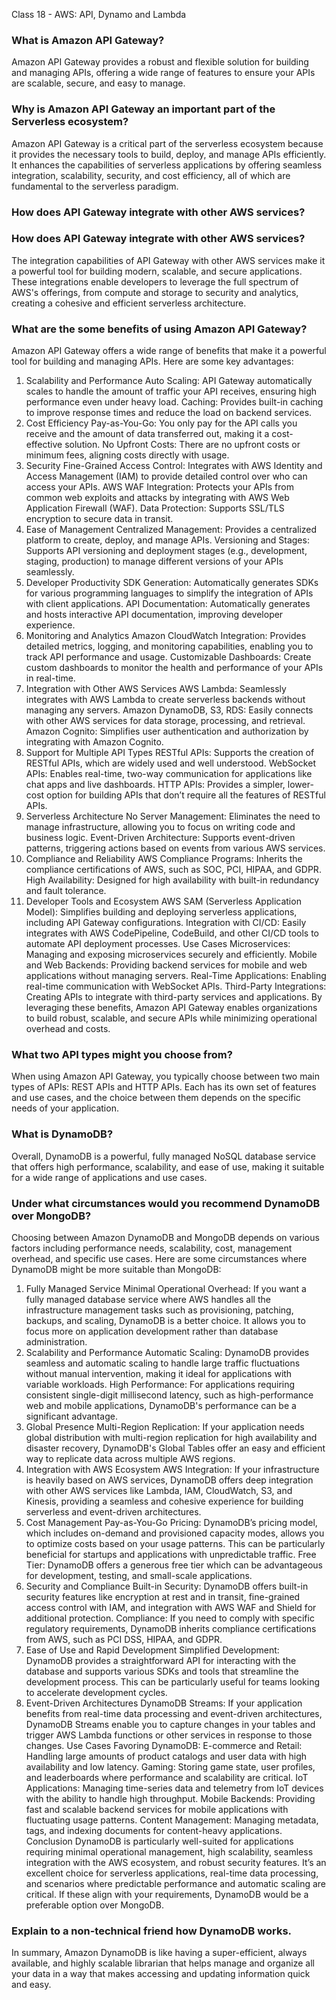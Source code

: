 Class 18 - AWS: API, Dynamo and Lambda

### What is Amazon API Gateway?
Amazon API Gateway provides a robust and flexible solution for building and managing APIs, offering a wide range of features to ensure your APIs are scalable, secure, and easy to manage.

### Why is Amazon API Gateway an important part of the Serverless ecosystem?
Amazon API Gateway is a critical part of the serverless ecosystem because it provides the necessary tools to build, deploy, and manage APIs efficiently. It enhances the capabilities of serverless applications by offering seamless integration, scalability, security, and cost efficiency, all of which are fundamental to the serverless paradigm.

### How does API Gateway integrate with other AWS services?

### How does API Gateway integrate with other AWS services?
The integration capabilities of API Gateway with other AWS services make it a powerful tool for building modern, scalable, and secure applications. These integrations enable developers to leverage the full spectrum of AWS's offerings, from compute and storage to security and analytics, creating a cohesive and efficient serverless architecture.

### What are the some benefits of using Amazon API Gateway?
Amazon API Gateway offers a wide range of benefits that make it a powerful tool for building and managing APIs. Here are some key advantages:

1. Scalability and Performance
Auto Scaling: API Gateway automatically scales to handle the amount of traffic your API receives, ensuring high performance even under heavy load.
Caching: Provides built-in caching to improve response times and reduce the load on backend services.
2. Cost Efficiency
Pay-as-You-Go: You only pay for the API calls you receive and the amount of data transferred out, making it a cost-effective solution.
No Upfront Costs: There are no upfront costs or minimum fees, aligning costs directly with usage.
3. Security
Fine-Grained Access Control: Integrates with AWS Identity and Access Management (IAM) to provide detailed control over who can access your APIs.
AWS WAF Integration: Protects your APIs from common web exploits and attacks by integrating with AWS Web Application Firewall (WAF).
Data Protection: Supports SSL/TLS encryption to secure data in transit.
4. Ease of Management
Centralized Management: Provides a centralized platform to create, deploy, and manage APIs.
Versioning and Stages: Supports API versioning and deployment stages (e.g., development, staging, production) to manage different versions of your APIs seamlessly.
5. Developer Productivity
SDK Generation: Automatically generates SDKs for various programming languages to simplify the integration of APIs with client applications.
API Documentation: Automatically generates and hosts interactive API documentation, improving developer experience.
6. Monitoring and Analytics
Amazon CloudWatch Integration: Provides detailed metrics, logging, and monitoring capabilities, enabling you to track API performance and usage.
Customizable Dashboards: Create custom dashboards to monitor the health and performance of your APIs in real-time.
7. Integration with Other AWS Services
AWS Lambda: Seamlessly integrates with AWS Lambda to create serverless backends without managing any servers.
Amazon DynamoDB, S3, RDS: Easily connects with other AWS services for data storage, processing, and retrieval.
Amazon Cognito: Simplifies user authentication and authorization by integrating with Amazon Cognito.
8. Support for Multiple API Types
RESTful APIs: Supports the creation of RESTful APIs, which are widely used and well understood.
WebSocket APIs: Enables real-time, two-way communication for applications like chat apps and live dashboards.
HTTP APIs: Provides a simpler, lower-cost option for building APIs that don’t require all the features of RESTful APIs.
9. Serverless Architecture
No Server Management: Eliminates the need to manage infrastructure, allowing you to focus on writing code and business logic.
Event-Driven Architecture: Supports event-driven patterns, triggering actions based on events from various AWS services.
10. Compliance and Reliability
AWS Compliance Programs: Inherits the compliance certifications of AWS, such as SOC, PCI, HIPAA, and GDPR.
High Availability: Designed for high availability with built-in redundancy and fault tolerance.
11. Developer Tools and Ecosystem
AWS SAM (Serverless Application Model): Simplifies building and deploying serverless applications, including API Gateway configurations.
Integration with CI/CD: Easily integrates with AWS CodePipeline, CodeBuild, and other CI/CD tools to automate API deployment processes.
Use Cases
Microservices: Managing and exposing microservices securely and efficiently.
Mobile and Web Backends: Providing backend services for mobile and web applications without managing servers.
Real-Time Applications: Enabling real-time communication with WebSocket APIs.
Third-Party Integrations: Creating APIs to integrate with third-party services and applications.
By leveraging these benefits, Amazon API Gateway enables organizations to build robust, scalable, and secure APIs while minimizing operational overhead and costs.

### What two API types might you choose from?
When using Amazon API Gateway, you typically choose between two main types of APIs: REST APIs and HTTP APIs. Each has its own set of features and use cases, and the choice between them depends on the specific needs of your application.

### What is DynamoDB?
Overall, DynamoDB is a powerful, fully managed NoSQL database service that offers high performance, scalability, and ease of use, making it suitable for a wide range of applications and use cases.

### Under what circumstances would you recommend DynamoDB over MongoDB?
Choosing between Amazon DynamoDB and MongoDB depends on various factors including performance needs, scalability, cost, management overhead, and specific use cases. Here are some circumstances where DynamoDB might be more suitable than MongoDB:

1. Fully Managed Service
Minimal Operational Overhead: If you want a fully managed database service where AWS handles all the infrastructure management tasks such as provisioning, patching, backups, and scaling, DynamoDB is a better choice. It allows you to focus more on application development rather than database administration.
2. Scalability and Performance
Automatic Scaling: DynamoDB provides seamless and automatic scaling to handle large traffic fluctuations without manual intervention, making it ideal for applications with variable workloads.
High Performance: For applications requiring consistent single-digit millisecond latency, such as high-performance web and mobile applications, DynamoDB's performance can be a significant advantage.
3. Global Presence
Multi-Region Replication: If your application needs global distribution with multi-region replication for high availability and disaster recovery, DynamoDB's Global Tables offer an easy and efficient way to replicate data across multiple AWS regions.
4. Integration with AWS Ecosystem
AWS Integration: If your infrastructure is heavily based on AWS services, DynamoDB offers deep integration with other AWS services like Lambda, IAM, CloudWatch, S3, and Kinesis, providing a seamless and cohesive experience for building serverless and event-driven architectures.
5. Cost Management
Pay-as-You-Go Pricing: DynamoDB’s pricing model, which includes on-demand and provisioned capacity modes, allows you to optimize costs based on your usage patterns. This can be particularly beneficial for startups and applications with unpredictable traffic.
Free Tier: DynamoDB offers a generous free tier which can be advantageous for development, testing, and small-scale applications.
6. Security and Compliance
Built-in Security: DynamoDB offers built-in security features like encryption at rest and in transit, fine-grained access control with IAM, and integration with AWS WAF and Shield for additional protection.
Compliance: If you need to comply with specific regulatory requirements, DynamoDB inherits compliance certifications from AWS, such as PCI DSS, HIPAA, and GDPR.
7. Ease of Use and Rapid Development
Simplified Development: DynamoDB provides a straightforward API for interacting with the database and supports various SDKs and tools that streamline the development process. This can be particularly useful for teams looking to accelerate development cycles.
8. Event-Driven Architectures
DynamoDB Streams: If your application benefits from real-time data processing and event-driven architectures, DynamoDB Streams enable you to capture changes in your tables and trigger AWS Lambda functions or other services in response to those changes.
Use Cases Favoring DynamoDB:
E-commerce and Retail: Handling large amounts of product catalogs and user data with high availability and low latency.
Gaming: Storing game state, user profiles, and leaderboards where performance and scalability are critical.
IoT Applications: Managing time-series data and telemetry from IoT devices with the ability to handle high throughput.
Mobile Backends: Providing fast and scalable backend services for mobile applications with fluctuating usage patterns.
Content Management: Managing metadata, tags, and indexing documents for content-heavy applications.
Conclusion
DynamoDB is particularly well-suited for applications requiring minimal operational management, high scalability, seamless integration with the AWS ecosystem, and robust security features. It’s an excellent choice for serverless applications, real-time data processing, and scenarios where predictable performance and automatic scaling are critical. If these align with your requirements, DynamoDB would be a preferable option over MongoDB.

### Explain to a non-technical friend how DynamoDB works.
In summary, Amazon DynamoDB is like having a super-efficient, always available, and highly scalable librarian that helps manage and organize all your data in a way that makes accessing and updating information quick and easy.






